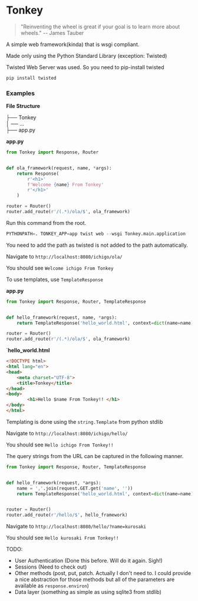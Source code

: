 # Tonkey



> "Reinventing the wheel is great if your goal is to learn more about wheels."
> -- James Tauber

A simple web framework(kinda) that is wsgi compliant.

Made only using the Python Standard Library (exception: Twisted)

Twisted Web Server was used. So you need to pip-install twisted

```python
pip install twisted
```



### Examples

**File Structure**

├── Tonkey   
│   ──  ...   
├── app.py

**app.py**

```python
from Tonkey import Response, Router


def ola_framework(request, name, *args):
    return Response(
        r'<h1>'
        f'Welcome {name} From Tonkey'
        r'</h1>'
    )

router = Router()
router.add_route(r'/(.*)/ola/$', ola_framework)
```

Run this command from the root.

```python
PYTHONPATH=. TONKEY_APP=app twist web --wsgi Tonkey.main.application
```

You need to add the path as twisted is not added to the path automatically.

Navigate to  `http://localhost:8080/ichigo/ola/`

You should see `Welcome ichigo From Tonkey`



To use templates, use `TemplateResponse`

**app.py**

```python
from Tonkey import Response, Router, TemplateResponse


def hello_framework(request, name, *args):
    return TemplateResponse('hello_world.html', context=dict(name=name))

router = Router()
router.add_route(r'/(.*)/ola/$', ola_framework)
```

`**hello_world.html**

```html
<!DOCTYPE html>
<html lang="en">
<head>
    <meta charset="UTF-8">
    <title>Tonkey</title>
</head>
<body>
        <h1>Hello $name From Tonkey!! </h1>
</body>
</html>
```

Templating is done using the `string.Template` from python stdlib

Navigate to `http://localhost:8080/ichigo/hello/`

You should see `Hello ichigo From Tonkey!! `



The query strings from the URL can be captured in the following manner.

```python
from Tonkey import Response, Router, TemplateResponse


def hello_framework(request, *args):
    name = ','.join(request.GET.get('name', ''))
    return TemplateResponse('hello_world.html', context=dict(name=name))


router = Router()
router.add_route(r'/hello/$', hello_framework)
```

Navigate to `http://localhost:8080/hello/?name=kurosaki`

You should see `Hello kurosaki From Tonkey!! `



TODO:

- User Authentication (Done this before. Will do it again. Sigh!)
- Sessions (Need to check out)
- Other methods (post, put, patch. Actually I don't need to. I could provide a nice abstraction for those methods but all of the parameters are available as `response.environ`)
- Data layer (something as simple as using sqlite3 from stdlib)
